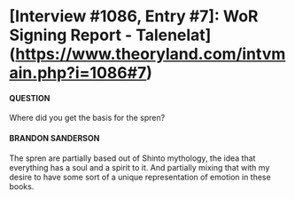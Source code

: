 # [Interview #1086, Entry #7]: WoR Signing Report - Talenelat](https://www.theoryland.com/intvmain.php?i=1086#7)

#### QUESTION

Where did you get the basis for the spren?

#### BRANDON SANDERSON

The spren are partially based out of Shinto mythology, the idea that everything has a soul and a spirit to it. And partially mixing that with my desire to have some sort of a unique representation of emotion in these books.

